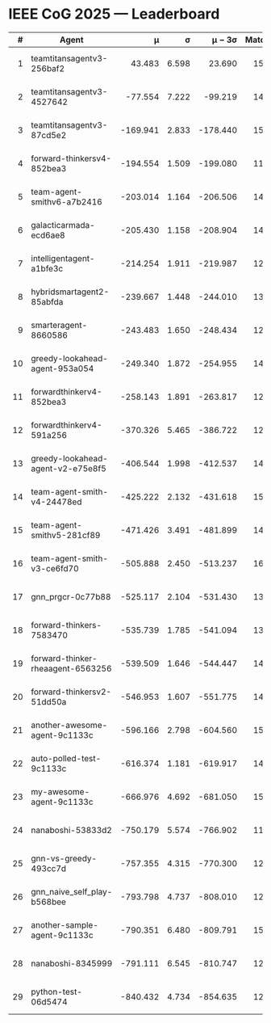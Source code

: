 # IEEE CoG 2025 — Leaderboard

| # | Agent | μ | σ | μ − 3σ | Matches | Updated |
|---:|---|---:|---:|---:|---:|---|
| 1 | teamtitansagentv3-256baf2 | 43.483 | 6.598 | 23.690 | 15536 | 2025-08-22 13:09 |
| 2 | teamtitansagentv3-4527642 | -77.554 | 7.222 | -99.219 | 14650 | 2025-08-22 13:09 |
| 3 | teamtitansagentv3-87cd5e2 | -169.941 | 2.833 | -178.440 | 15946 | 2025-08-22 13:09 |
| 4 | forward-thinkersv4-852bea3 | -194.554 | 1.509 | -199.080 | 11948 | 2025-08-22 13:09 |
| 5 | team-agent-smithv6-a7b2416 | -203.014 | 1.164 | -206.506 | 14700 | 2025-08-22 13:09 |
| 6 | galacticarmada-ecd6ae8 | -205.430 | 1.158 | -208.904 | 14140 | 2025-08-22 13:09 |
| 7 | intelligentagent-a1bfe3c | -214.254 | 1.911 | -219.987 | 12719 | 2025-08-22 13:09 |
| 8 | hybridsmartagent2-85abfda | -239.667 | 1.448 | -244.010 | 13216 | 2025-08-22 13:09 |
| 9 | smarteragent-8660586 | -243.483 | 1.650 | -248.434 | 12651 | 2025-08-22 13:09 |
| 10 | greedy-lookahead-agent-953a054 | -249.340 | 1.872 | -254.955 | 14430 | 2025-08-22 13:09 |
| 11 | forwardthinkerv4-852bea3 | -258.143 | 1.891 | -263.817 | 12333 | 2025-08-22 13:09 |
| 12 | forwardthinkerv4-591a256 | -370.326 | 5.465 | -386.722 | 12383 | 2025-08-22 13:09 |
| 13 | greedy-lookahead-agent-v2-e75e8f5 | -406.544 | 1.998 | -412.537 | 14750 | 2025-08-22 13:09 |
| 14 | team-agent-smith-v4-24478ed | -425.222 | 2.132 | -431.618 | 15582 | 2025-08-22 13:09 |
| 15 | team-agent-smithv5-281cf89 | -471.426 | 3.491 | -481.899 | 14920 | 2025-08-22 13:09 |
| 16 | team-agent-smith-v3-ce6fd70 | -505.888 | 2.450 | -513.237 | 16342 | 2025-08-22 13:09 |
| 17 | gnn_prgcr-0c77b88 | -525.117 | 2.104 | -531.430 | 13340 | 2025-08-22 13:09 |
| 18 | forward-thinkers-7583470 | -535.739 | 1.785 | -541.094 | 13960 | 2025-08-22 13:09 |
| 19 | forward-thinker-rheaagent-6563256 | -539.509 | 1.646 | -544.447 | 14340 | 2025-08-22 13:09 |
| 20 | forward-thinkersv2-51dd50a | -546.953 | 1.607 | -551.775 | 14780 | 2025-08-22 13:09 |
| 21 | another-awesome-agent-9c1133c | -596.166 | 2.798 | -604.560 | 15960 | 2025-08-22 13:09 |
| 22 | auto-polled-test-9c1133c | -616.374 | 1.181 | -619.917 | 14980 | 2025-08-22 13:09 |
| 23 | my-awesome-agent-9c1133c | -666.976 | 4.692 | -681.050 | 15120 | 2025-08-22 13:09 |
| 24 | nanaboshi-53833d2 | -750.179 | 5.574 | -766.902 | 11560 | 2025-08-22 13:09 |
| 25 | gnn-vs-greedy-493cc7d | -757.355 | 4.315 | -770.300 | 12280 | 2025-08-22 13:09 |
| 26 | gnn_naive_self_play-b568bee | -793.798 | 4.737 | -808.010 | 12040 | 2025-08-22 13:09 |
| 27 | another-sample-agent-9c1133c | -790.351 | 6.480 | -809.791 | 15020 | 2025-08-22 13:09 |
| 28 | nanaboshi-8345999 | -791.111 | 6.545 | -810.747 | 12570 | 2025-08-22 13:09 |
| 29 | python-test-06d5474 | -840.432 | 4.734 | -854.635 | 12430 | 2025-08-22 13:09 |
